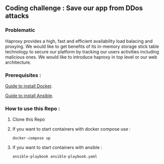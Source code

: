 ## Coding challenge : Save our app from DDos attacks
### Problematic
Haproxy provides a high, fast and efficient availability load balacing and proxying.
We would like to get benefits of its in-memory storage stick table technology to secure our platform by tracking our users activities including malicious ones. 
We would like to introduce haproxy in top level or our web architecture.

### Prerequisites :
[Guide to install Docker](https://docs.docker.com/engine/install/).

[Guide to install Ansible](https://docs.ansible.com/ansible/latest/installation_guide/intro_installation.html).

### How to use this Repo :
1. Clone this Repo
2. If you want to start containers with docker compose use :

      `docker-compose up`

3. If you want to start containers with ansible :

      `ansible-playbook ansible-playbook.yaml`


